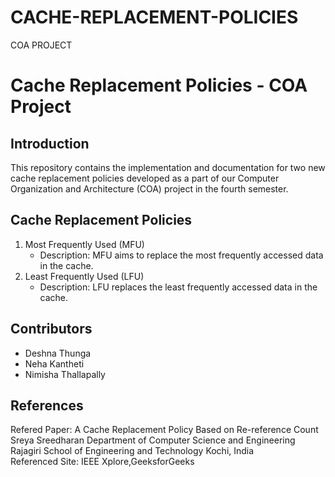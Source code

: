 # CACHE-REPLACEMENT-POLICIES
COA PROJECT
# Cache Replacement Policies - COA Project

## Introduction
This repository contains the implementation and documentation for two new cache replacement policies developed as a part of our Computer Organization and Architecture (COA) project in the fourth semester.

## Cache Replacement Policies
1. Most Frequently Used (MFU)
   - Description: MFU aims to replace the most frequently accessed data in the cache.
2. Least Frequently Used (LFU)
   - Description: LFU replaces the least frequently accessed data in the cache.
## Contributors
  - Deshna Thunga
  - Neha Kantheti
  - Nimisha Thallapally

## References
Refered Paper: A Cache Replacement Policy Based on Re-reference Count Sreya Sreedharan Department of Computer Science and Engineering Rajagiri School of Engineering and Technology Kochi, India <br>
Referenced Site: IEEE Xplore,GeeksforGeeks

